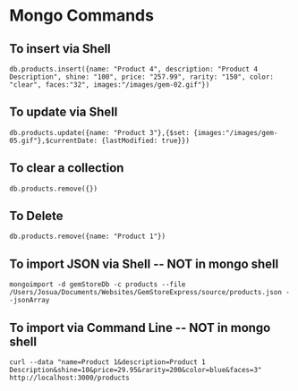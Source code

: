 # Mongo Commands

## To insert via Shell
`db.products.insert({name: "Product 4", description: "Product 4 Description", shine: "100", price: "257.99", rarity: "150", color: "clear", faces:"32", images:"/images/gem-02.gif"})`

## To update via Shell
`db.products.update({name: "Product 3"},{$set: {images:"/images/gem-05.gif"},$currentDate: {lastModified: true}})`

## To clear a collection

`db.products.remove({})`

## To Delete

`db.products.remove({name: "Product 1"})`

## To import JSON via Shell -- NOT in mongo shell
`mongoimport -d gemStoreDb -c products --file /Users/Josua/Documents/Websites/GemStoreExpress/source/products.json --jsonArray`

## To import via Command Line -- NOT in mongo shell
`curl --data "name=Product 1&description=Product 1 Description&shine=10&price=29.95&rarity=200&color=blue&faces=3" http://localhost:3000/products`
